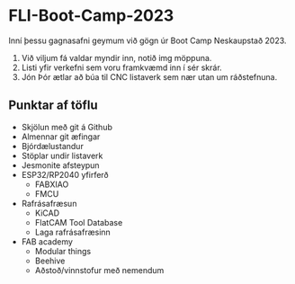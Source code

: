 # FLI-Boot-Camp-2023

Inní þessu gagnasafni geymum við gögn úr Boot Camp Neskaupstað 2023.

1. Við viljum fá valdar myndir inn, notið img möppuna.
2. Listi yfir verkefni sem voru framkvæmd inn í sér skrár.
3. Jón Þór ætlar að búa til CNC listaverk sem nær utan um ráðstefnuna.

## Punktar af töflu
- Skjölun með git á Github
- Almennar git æfingar
- Bjórdælustandur
- Stöplar undir listaverk
- Jesmonite afsteypun
- ESP32/RP2040 yfirferð
  - FABXIAO 
  - FMCU
- Rafrásafræsun
  - KiCAD
  - FlatCAM Tool Database
  - Laga rafrásafræsinn
- FAB academy
  - Modular things
  - Beehive
  - Aðstoð/vinnstofur með nemendum


